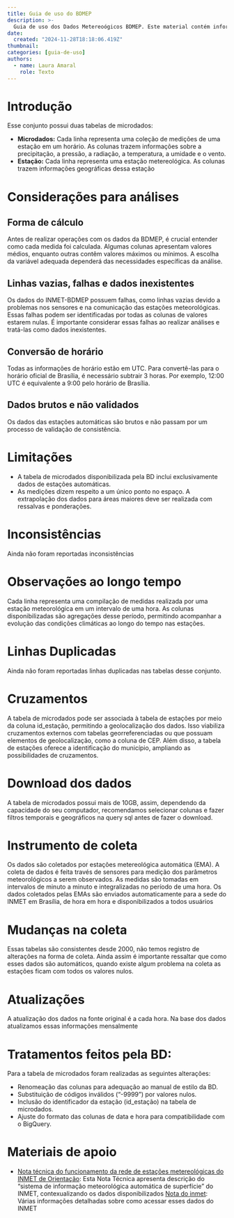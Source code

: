 ```yaml
---
title: Guia de uso do BDMEP
description: >-
  Guia de uso dos Dados Metereoógicos BDMEP. Este material contém informações sobre as variáveis mais importantes, perguntas frequentes e exemplos de uso do conjunto
date:
  created: "2024-11-28T18:18:06.419Z"
thumbnail: 
categories: [guia-de-uso]
authors:
  - name: Laura Amaral
    role: Texto
---
```


# Introdução
Esse conjunto possui duas tabelas de microdados:  
- **Microdados:** Cada linha representa uma coleção de medições de uma estação em um horário. As colunas trazem informações sobre a precipitação, a pressão, a radiação, a temperatura, a umidade e o vento.  
- **Estação:** Cada linha representa uma estação metereológica. As colunas trazem informações geográficas dessa estação

# Considerações para análises

## Forma de cálculo
  Antes de realizar operações com os dados da BDMEP, é crucial entender como cada medida foi calculada. Algumas colunas apresentam valores médios, enquanto outras contêm valores máximos ou mínimos. A escolha da variável adequada dependerá das necessidades específicas da análise.

## Linhas vazias, falhas e dados inexistentes
Os dados do INMET-BDMEP possuem falhas, como linhas vazias devido a problemas nos sensores e na comunicação das estações meteorológicas. Essas falhas podem ser identificadas por todas as colunas de valores estarem nulas. É importante considerar essas falhas ao realizar análises e tratá-las como dados inexistentes.

## Conversão de horário
Todas as informações de horário estão em UTC. Para convertê-las para o horário oficial de Brasília, é necessário subtrair 3 horas. Por exemplo, 12:00 UTC é equivalente a 9:00 pelo horário de Brasília.

## Dados brutos e não validados
 Os dados das estações automáticas são brutos e não passam por um processo de validação de consistência.

# Limitações
* A tabela de microdados disponibilizada pela BD inclui exclusivamente dados de estações automáticas.
* As medições dizem respeito a um único ponto no espaço. A extrapolação dos dados para áreas maiores deve ser realizada com ressalvas e ponderações.

# Inconsistências
Ainda não foram reportadas inconsistências

# Observações ao longo tempo
Cada linha representa uma compilação de medidas realizada por uma estação meteorológica em um intervalo de uma hora. As colunas disponibilizadas são agregações desse período, permitindo acompanhar a evolução das condições climáticas ao longo do tempo nas estações.

# Linhas Duplicadas
Ainda não foram reportadas linhas duplicadas nas tabelas desse conjunto. 

# Cruzamentos
A tabela de microdados pode ser associada à tabela de estações por meio da coluna id_estação, permitindo a geolocalização dos dados. Isso viabiliza cruzamentos externos com tabelas georreferenciadas ou que possuam elementos de geolocalização, como a coluna de CEP. Além disso, a tabela de estações oferece a identificação do município, ampliando as possibilidades de cruzamentos.

# Download dos dados
A tabela de microdados possui mais de 10GB, assim, dependendo da capacidade do seu computador, recomendamos selecionar colunas e fazer filtros temporais e geográficos na query sql antes de fazer o download.

# Instrumento de coleta
Os dados são coletados por estações metereológica automática (EMA). A coleta de dados é feita través de sensores para medição dos parâmetros meteorológicos a serem observados. As medidas são tomadas em intervalos de minuto a minuto e integralizadas no período de uma hora. Os dados coletados pelas EMAs são enviados automaticamente para a sede do INMET em Brasília, de hora em hora e disponibilizados a todos usuários

# Mudanças na coleta
Essas tabelas são consistentes desde 2000, não temos registro de alterações na forma de coleta. Ainda assim é importante ressaltar que como esses dados são automáticos, quando existe algum problema na coleta as estações ficam com todos os valores nulos. 

# Atualizações
A atualização dos dados na fonte original é a cada hora. Na base dos dados atualizamos essas informações mensalmente

# Tratamentos feitos pela BD:
Para a tabela de microdados foram realizadas as seguintes alterações:
* Renomeação das colunas para adequação ao manual de estilo da BD.
* Substituição de códigos inválidos (“-9999”) por valores nulos.
* Inclusão do identificador da estação (id_estação) na tabela de microdados.
* Ajuste do formato das colunas de data e hora para compatibilidade com o BigQuery.

# Materiais de apoio
* [Nota técnica do funcionamento da rede de estações metereológicas do INMET de Orientação](http://www.cemtec.ms.gov.br/wp-content/uploads/2019/02/Nota_Tecnica-Rede_estacoes_INMET.pdf): Esta Nota Técnica apresenta descrição do “sistema de informação meteorológica automática de superfície” do INMET, contexualizando os dados disponibilizados 
[Nota do inmet](https://portal.inmet.gov.br/noticias/saiba-como-acessar-os-dados-meteorol%C3%B3gicos-dispon%C3%ADveis-no-site-do-inmet?utm_source=chatgpt.com): Várias informações detalhadas sobre como acessar esses dados do INMET




